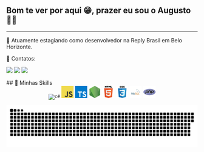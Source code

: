 ## Bom te ver por aqui 😁, prazer eu sou o  <strong>Augusto 👨‍💻</strong> 
----
💼 Atuamente estagiando como desenvolvedor na Reply Brasil em Belo Horizonte.

💬 Contatos: 

<p align="left">
  <a href="https://mail.google.com/mail/u/augustoflass@gmail.com" alt="Gmail">
  <img src="https://img.shields.io/badge/-Gmail-FF0000?style=flat-square&labelColor=FF0000&logo=gmail&logoColor=white" /></a>
  
  <a href="https://www.linkedin.com/in/augusto-assis-03a268197/" alt="Linkedin">
  <img src="https://img.shields.io/badge/-Linkedin-0e76a8?style=flat-square&logo=Linkedin&logoColor=white" /></a>
  
   <a href="https://t.me/aaugvsto" alt="Telegram">
  <img src="https://img.shields.io/badge/-Telegram-0e76a8?style=flat-square&logo=Telegram&logoColor=white" /></a>

</p>
## 🚀 Minhas Skills
<div align="center">  
<code><img height="32" src="https://cdn.iconscout.com/icon/free/png-512/c-programming-569564.png" alt="c#"/></code>
<code><img height="32" src="https://raw.githubusercontent.com/github/explore/80688e429a7d4ef2fca1e82350fe8e3517d3494d/topics/javascript/javascript.png" alt="Javascript"/></code>
<code><img height="32" src="https://raw.githubusercontent.com/github/explore/80688e429a7d4ef2fca1e82350fe8e3517d3494d/topics/typescript/typescript.png" alt="Typescript"/></code>
<code><img height="32" src="https://raw.githubusercontent.com/github/explore/80688e429a7d4ef2fca1e82350fe8e3517d3494d/topics/nodejs/nodejs.png" alt="Nodejs"/></code>
<code><img height="32" src="https://raw.githubusercontent.com/github/explore/80688e429a7d4ef2fca1e82350fe8e3517d3494d/topics/html/html.png" alt="HTML5"/></code>
<code><img height="32" src="https://raw.githubusercontent.com/github/explore/80688e429a7d4ef2fca1e82350fe8e3517d3494d/topics/css/css.png" alt="CSS"/></code>
<code><img height="32" src="https://raw.githubusercontent.com/github/explore/80688e429a7d4ef2fca1e82350fe8e3517d3494d/topics/mysql/mysql.png" alt="MySQL"/></code>
<code><img height="32" src="https://raw.githubusercontent.com/github/explore/80688e429a7d4ef2fca1e82350fe8e3517d3494d/topics/php/php.png" alt="PHP"/></code>
  
  ![Snake animation](https://github.com/aaugvsto/aaugvsto/blob/output/github-contribution-grid-snake.svg)
</div>

